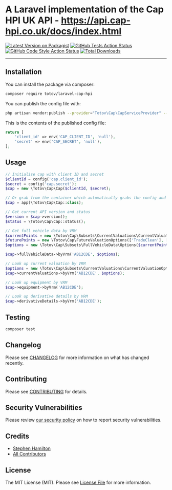 # A Laravel implementation of the Cap HPI UK API - https://api.cap-hpi.co.uk/docs/index.html

[![Latest Version on Packagist](https://img.shields.io/packagist/v/totov/laravel-cap-hpi.svg?style=flat-square)](https://packagist.org/packages/totov/laravel-cap-hpi)
[![GitHub Tests Action Status](https://img.shields.io/github/workflow/status/totov/laravel-cap-hpi/run-tests?label=tests)](https://github.com/totov/laravel-cap-hpi/actions?query=workflow%3Arun-tests+branch%3Amain)
[![GitHub Code Style Action Status](https://img.shields.io/github/workflow/status/totov/laravel-cap-hpi/Check%20&%20fix%20styling?label=code%20style)](https://github.com/totov/laravel-cap-hpi/actions?query=workflow%3A"Check+%26+fix+styling"+branch%3Amain)
[![Total Downloads](https://img.shields.io/packagist/dt/totov/laravel-cap-hpi.svg?style=flat-square)](https://packagist.org/packages/totov/laravel-cap-hpi)

---

## Installation

You can install the package via composer:

```bash
composer require totov/laravel-cap-hpi
```

You can publish the config file with:

```bash
php artisan vendor:publish --provider="Totov\Cap\CapServiceProvider" --tag="laravel-cap-hpi-config"
```

This is the contents of the published config file:

```php
return [
    'client_id' => env('CAP_CLIENT_ID', 'null'),
    'secret' => env('CAP_SECRET', 'null'),
];
```

## Usage

```php
// Initialise cap with client ID and secret
$clientId = config('cap.client_id');
$secret = config('cap.secret');
$cap = new \Totov\Cap\Cap($clientId, $secret);

// Or grab from the container which automatically grabs the config and creates a singleton
$cap = app(\Totov\Cap\Cap::class);

// Get current API version and status
$version = $cap->version();
$status = \Totov\Cap\Cap::status();

// Get full vehicle data by VRM
$currentPoints = new \Totov\Cap\Subsets\CurrentValuations\CurrentValuationOptions(['TradeClean'], [['mileage' => 20000]]);
$futurePoints = new \Totov\Cap\FutureValuationOptions(['TradeClean'], [['mileage' => 25000, 'valuationDate' => '2021-09-19']]);
$options = new \Totov\Cap\Subsets\FullVehicleData\Options($currentPoints, $futurePoints);

$cap->fullVehicleData->byVrm('AB12CDE', $options);

// Look up current valuation by VRM
$options = new \Totov\Cap\Subsets\CurrentValuations\CurrentValuationOptions(['TradeClean'], [['mileage' => 20000]]);
$cap->currentValuations->byVrm('AB12CDE', $options);

// Look up equipment by VRM
$cap->equipment->byVrm('AB12CDE');

// Look up derivative details by VRM
$cap->derivativeDetails->byVrm('AB12CDE');
```

## Testing

```bash
composer test
```

## Changelog

Please see [CHANGELOG](CHANGELOG.md) for more information on what has changed recently.

## Contributing

Please see [CONTRIBUTING](.github/CONTRIBUTING.md) for details.

## Security Vulnerabilities

Please review [our security policy](../../security/policy) on how to report security vulnerabilities.

## Credits

- [Stephen Hamilton](https://github.com/totov)
- [All Contributors](../../contributors)

## License

The MIT License (MIT). Please see [License File](LICENSE.md) for more information.
